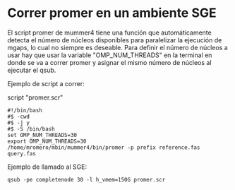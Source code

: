 # Correr promer en un ambiente SGE
El script promer de mummer4 tiene una función que automáticamente detecta el número de núcleos disponibles para paralelizar la ejecución de mgaps, lo cual no siempre es deseable.
Para definir el número de núcleos a usar hay que usar la variable "OMP_NUM_THREADS" en la terminal en donde se va a correr promer y asignar el mismo número de núcleos al ejecutar el qsub.

Ejemplo de script a correr: 

script "promer.scr"
```
#!/bin/bash
#$ -cwd
#$ -j y
#$ -S /bin/bash
set OMP_NUM_THREADS=30
export OMP_NUM_THREADS=30
/home/mromero/mbin/mummer4/bin/promer -p prefix reference.fas query.fas
```

Ejemplo de llamado al SGE:

```
qsub -pe completenode 30 -l h_vmem=150G promer.scr
```
